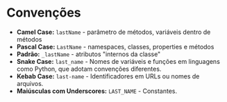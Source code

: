 # Convenções
- **Camel Case:** `lastName` - parâmetro de métodos, variáveis dentro de métodos
- **Pascal Case:** `LastName` - namespaces, classes, properties e métodos
- **Padrão:** `_lastName` - atributos "internos da classe"
- **Snake Case:** `last_name` - Nomes de variáveis e funções em linguagens como Python, que adotam convenções diferentes.
- **Kebab Case:** `last-name` - Identificadores em URLs ou nomes de arquivos.
- **Maiúsculas com Underscores:** `LAST_NAME` - Constantes.

